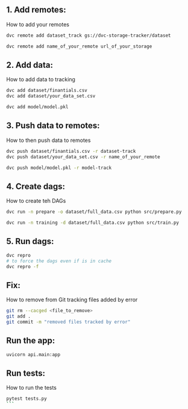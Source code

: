 ## 1. Add remotes:
How to add your remotes

```bash
dvc remote add dataset_track gs://dvc-storage-tracker/dataset

dvc remote add name_of_your_remote url_of_your_storage
```

## 2. Add data: 
How to add data to tracking

```bash
dvc add dataset/finantials.csv
dvc add dataset/your_data_set.csv

dvc add model/model.pkl
```

## 3. Push data to remotes:
How to then push data to remotes

```bash
dvc push dataset/finantials.csv -r dataset-track
dvc push dataset/your_data_set.csv -r name_of_your_remote

dvc push model/model.pkl -r model-track
```

## 4. Create dags:
How to create teh DAGs

```bash
dvc run -n prepare -o dataset/full_data.csv python src/prepare.py 

dvc run -n training -d dataset/full_data.csv python src/train.py 
```

## 5. Run dags:

```bash
dvc repro
# to force the dags even if is in cache
dvc repro -f
```

## Fix: 
How to remove from Git tracking files added by error

```bash
git rm --cacged <file_to_remove>
git add .
git commit -m "removed files tracked by error"
```

## Run the app:

```bash
uvicorn api.main:app
```

## Run tests:
How to run the tests

````bash
pytest tests.py
```